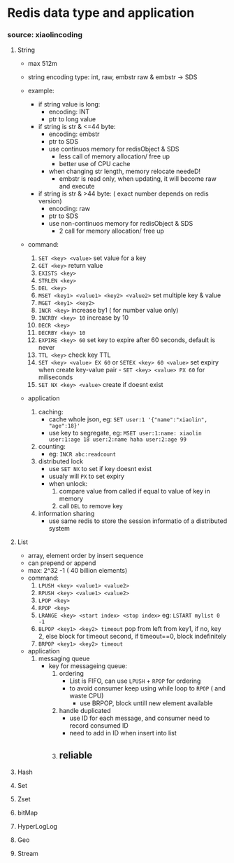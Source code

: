 # Redis data type and application
### source: xiaolincoding

1. String
    - max 512m
    - string encoding type: int, raw, embstr
        raw & embstr -> SDS
    - example: 
        - if string value is long:
            - encoding: INT
            - ptr to long value
        - if string is str & <=44 byte:
            - encoding: embstr
            - ptr to SDS
            - use continuos memory for redisObject & SDS
                - less call of memory allocation/ free up
                - better use of CPU cache
            - when changing str length, memory relocate needeD!
                - embstr is read only, when updating, it will become raw and execute
        - if string is str & >44 byte: ( exact number depends on redis version)
            - encoding: raw
            - ptr to SDS
            - use non-continuos memory for redisObject & SDS
                - 2 call for memory allocation/ free up
    - command:
        1. `SET <key> <value>` set value for a key
        2. `GET <key>` return value
        3. `EXISTS <key>`
        4. `STRLEN <key>`
        5. `DEL <key>`
        6. `MSET <key1> <value1> <key2> <value2>` set multiple key & value
        7. `MGET <key1> <key2>`
        8. `INCR <key>` increase by1 ( for number value only)
        9. `INCRBY <key> 10` increase by 10
        10. `DECR <key>`
        11. `DECRBY <key> 10`
        12. `EXPIRE <key> 60` set key to expire after 60 seconds, default is never
        13. `TTL <key>` check key TTL
        14.  `SET <key> <value> EX 60` or `SETEX <key> 60 <value>` set expiry when create key-value pair
            - `SET <key> <value> PX 60` for miliseconds
        15.  `SET NX <key> <value>` create if doesnt exist

    - application 
        1. caching:
            - cache whole json, eg: `SET user:1 '{"name":"xiaolin", "age":18}'`
            - use key to segregate, eg: `MSET user:1:name: xiaolin user:1:age 18 user:2:name haha user:2:age 99`
        2. counting:
            - eg: `INCR abc:readcount`
        3. distributed lock
            - use `SET NX` to set if key doesnt exist
            - usualy will `PX` to set expiry
            - when unlock:
                1. compare value from called if equal to value of key in memory
                2. call `DEL` to remove key
        4. information sharing
            - use same redis to store the session informatio of a distributed system

2. List
    - array, element order by insert sequence
    - can prepend or append
    - max: 2^32 -1 ( 40 billion elements)
    - command:
        1. `LPUSH <key> <value1> <value2>`
        2. `RPUSH <key> <value1> <value2>`
        3. `LPOP <key>`
        4. `RPOP <key>`
        5. `LRANGE <key> <start index> <stop index>` eg: `LSTART mylist 0 -1`
        6. `BLPOP <key1> <key2> timeout` pop from left from key1, if no, key 2, else block for timeout second, if timeout==0, block indefinitely
        7. `BRPOP <key1> <key2> timeout`
    - application
        1. messaging queue
            - key for messageing queue:
                1. ordering
                    - List is FIFO, can use `LPUSH` + `RPOP` for ordering
                    - to avoid consumer keep using while loop to `RPOP` ( and waste CPU)
                        - use BRPOP, block untill new element available
                2. handle duplicated
                    - use ID for each message, and consumer need to record consumed ID
                    - need to add in ID when  insert into list
                3. reliable
                    - 
            

3. Hash

4. Set

5. Zset

6. bitMap

7. HyperLogLog

8. Geo

9. Stream